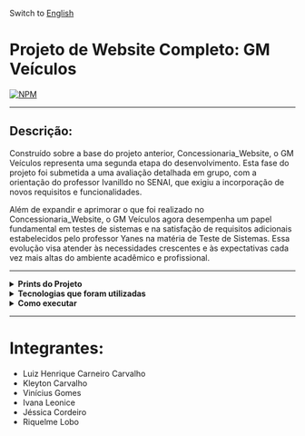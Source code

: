 Switch to [English](README_en.md)

# Projeto de Website Completo: GM Veículos
[![NPM](https://img.shields.io/npm/l/react)](https://github.com/Dom-Luiz-III/JM_Veiculos/blob/main/LICENSE) 

---
## Descrição:
Construído sobre a base do projeto anterior, Concessionaria_Website, o GM Veículos representa uma segunda etapa do desenvolvimento. Esta fase do projeto foi submetida a uma avaliação detalhada em grupo, com a orientação do professor Ivanilldo no SENAI, que exigiu a incorporação de novos requisitos e funcionalidades.

Além de expandir e aprimorar o que foi realizado no Concessionaria_Website, o GM Veículos agora desempenha um papel fundamental em testes de sistemas e na satisfação de requisitos adicionais estabelecidos pelo professor Yanes na matéria de Teste de Sistemas. Essa evolução visa atender às necessidades crescentes e às expectativas cada vez mais altas do ambiente acadêmico e profissional.

---

<details>
  <summary> <b> Prints do Projeto </b> </summary>
<p>

Página inicial, onde é possível ver detalhes da empresa, entrar em contato e criar um cadastro de cliente:

![Web 1](https://github.com/Dom-Luiz-III/JM_Veiculos/blob/main/core/static/images/print1.png)

Seções da navbar para ver veículos disponíveis:

![Web 2](https://github.com/Dom-Luiz-III/JM_Veiculos/blob/main/core/static/images/print2.5.png)

Pagina onde se vê os carros que estão disponíveis no Banco de Dados da empresa, tendo a opção de comprar nele como uma simulação:

![Web 3](https://github.com/Dom-Luiz-III/JM_Veiculos/blob/main/core/static/images/print2.png)

Área para logar como admin:

![Web 4](https://github.com/Dom-Luiz-III/JM_Veiculos/blob/main/core/static/images/print3.png)

Página do administrador:

![Web 5](https://github.com/Dom-Luiz-III/JM_Veiculos/blob/main/core/static/images/print4.png)

Página onde é possível adicionar, editar e excluir carros a venda ou vendidos:

![Web 6](https://github.com/Dom-Luiz-III/JM_Veiculos/blob/main/core/static/images/print5.png)

</p>
</details>

<details>
  <summary> <b> Tecnologias que foram utilizadas </b> </summary>
<p>

- Python para Back End
- HTML - CSS para Front
- Pillow para adição de imagens
- Django para CRUD, integração e criação de sites
- Bootstrap como framework Front End
- Um pouquinho de JavaScript para detalhes do projeto e exceções
- SQlite como linguagem de Banco de Dados
- Selenium para teste de sistemas

</p>
</details>

<details>
  <summary> <b> Como executar </b> </summary>
<p>

Instale o Python pelo computador e alguma IDE para usá-lo (pode ser o PyCharm ou VS Code), acessando o terminal Python, instale esses programas através do comando "pip install" e o nome dele:

- Django
- gunicorn
- pytz
- sqlparse
- whitenoise
- Pillow
- django-adminlte2

Com tudo instalado, execute o comando "python manage.py runserver" na pasta "JM_Veiculos" pelo terminal python, se tudo der certo ele vai criar algo como "Starting development server at http://127.0.0.1:7000/" e com o link HTTP você consegue acessar o site.

</p>
</details>

---

# Integrantes:
- Luiz Henrique Carneiro Carvalho
- Kleyton Carvalho
- Vinícius Gomes
- Ivana Leonice
- Jéssica Cordeiro
- Riquelme Lobo
